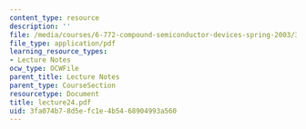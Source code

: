 ```yaml
---
content_type: resource
description: ''
file: /media/courses/6-772-compound-semiconductor-devices-spring-2003/3fa074b78d5efc1e4b5468904993a560_lecture24.pdf
file_type: application/pdf
learning_resource_types:
- Lecture Notes
ocw_type: OCWFile
parent_title: Lecture Notes
parent_type: CourseSection
resourcetype: Document
title: lecture24.pdf
uid: 3fa074b7-8d5e-fc1e-4b54-68904993a560
---
```

